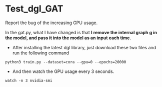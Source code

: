 # Test_dgl_GAT
Report the bug of the increasing GPU usage.

In the gat.py, what I have changed is that **I remove the internal graph g in the model, and pass it into the model as an input each time**.


 - After installing the latest dgl library, just download these two files and run the following command

`python3 train.py --dataset=cora --gpu=0 --epochs=20000`

- And then watch the GPU usage every 3 seconds.

`watch -n 3 nvidia-smi`

